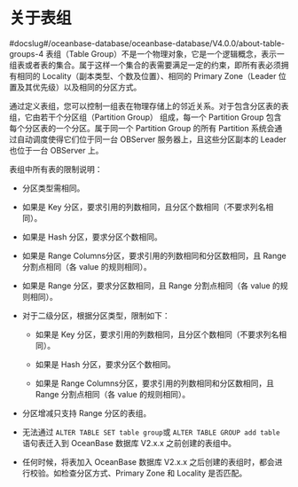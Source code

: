 # 关于表组
#docslug#/oceanbase-database/oceanbase-database/V4.0.0/about-table-groups-4
表组（Table Group）不是一个物理对象，它是一个逻辑概念，表示一组表或者表的集合。属于这样一个集合的表需要满足一定的约束，即所有表必须拥有相同的 Locality（副本类型、个数及位置）、相同的 Primary Zone（Leader 位置及其优先级）以及相同的分区方式。

通过定义表组，您可以控制一组表在物理存储上的邻近关系。对于包含分区表的表组，它由若干个分区组（Partition Group） 组成，每一个 Partition Group 包含每个分区表的一个分区。属于同一个 Partition Group 的所有 Partition 系统会通过自动调度使得它们位于同一台 OBServer 服务器上，且这些分区副本的 Leader 也位于一台 OBServer 上。

表组中所有表的限制说明：

* 分区类型需相同。

* 如果是 Key 分区，要求引用的列数相同，且分区个数相同（不要求列名相同）。

* 如果是 Hash 分区，要求分区个数相同。

* 如果是 Range Columns分区，要求引用的列数相同和分区数相同，且 Range 分割点相同（各 value 的规则相同）。

* 如果是 Range 分区，要求分区数相同，且 Range 分割点相同（各 value 的规则相同）。

* 对于二级分区，根据分区类型，限制如下：

  * 如果是 Key 分区，要求引用的列数相同，且分区个数相同（不要求列名相同）。

  * 如果是 Hash 分区，要求分区个数相同。

  * 如果是 Range Columns分区，要求引用的列数相同和分区数相同，且 Range 分割点相同（各 value 的规则相同）。

* 分区增减只支持 Range 分区的表组。

* 无法通过 `ALTER TABLE SET table group`或 `ALTER TABLE GROUP add table` 语句表迁入到 OceanBase 数据库 V2.x.x 之前创建的表组中。

* 任何时候，将表加入 OceanBase 数据库 V2.x.x 之后创建的表组时，都会进行校验。如检查分区方式、Primary Zone 和 Locality 是否匹配。
